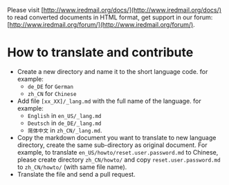 Please visit [http://www.iredmail.org/docs/](http://www.iredmail.org/docs/)
to read converted documents in HTML format, get support in our forum:
[http://www.iredmail.org/forum/](http://www.iredmail.org/forum/).

# How to translate and contribute

* Create a new directory and name it to the short language code. for example:
    * `de_DE` for `German`
    * `zh_CN` for `Chinese`
* Add file `[xx_XX]/_lang.md` with the full name of the language. for example:
    * `English` in `en_US/_lang.md`
    * `Deutsch` in `de_DE/_lang.md`
    * `简体中文` in `zh_CN/_lang.md`.
* Copy the markdown document you want to translate to new language directory,
  create the same sub-directory as original document. For example, to
  translate `en_US/howto/reset.user.password.md` to Chinese, please create
  directory `zh_CN/howto/` and copy `reset.user.password.md` to `zh_CN/howto/`
  (with same file name).
* Translate the file and send a pull request.
